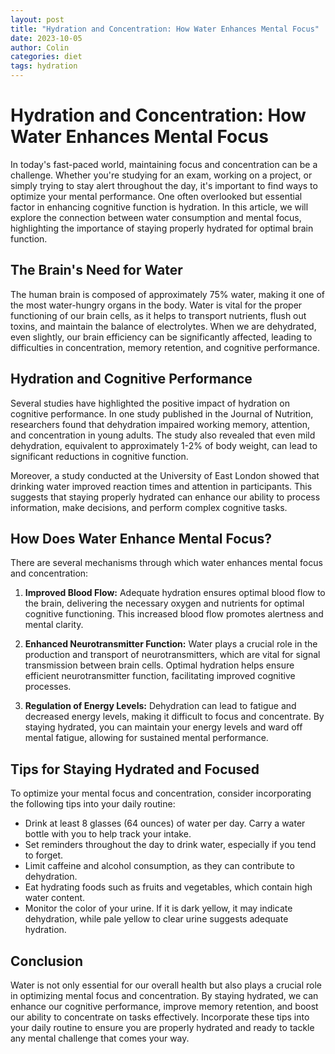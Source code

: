 ```yaml
---
layout: post
title: "Hydration and Concentration: How Water Enhances Mental Focus"
date: 2023-10-05
author: Colin
categories: diet
tags: hydration
---
```


# Hydration and Concentration: How Water Enhances Mental Focus

In today's fast-paced world, maintaining focus and concentration can be a challenge. Whether you're studying for an exam, working on a project, or simply trying to stay alert throughout the day, it's important to find ways to optimize your mental performance. One often overlooked but essential factor in enhancing cognitive function is hydration. In this article, we will explore the connection between water consumption and mental focus, highlighting the importance of staying properly hydrated for optimal brain function.

## The Brain's Need for Water

The human brain is composed of approximately 75% water, making it one of the most water-hungry organs in the body. Water is vital for the proper functioning of our brain cells, as it helps to transport nutrients, flush out toxins, and maintain the balance of electrolytes. When we are dehydrated, even slightly, our brain efficiency can be significantly affected, leading to difficulties in concentration, memory retention, and cognitive performance.

## Hydration and Cognitive Performance

Several studies have highlighted the positive impact of hydration on cognitive performance. In one study published in the Journal of Nutrition, researchers found that dehydration impaired working memory, attention, and concentration in young adults. The study also revealed that even mild dehydration, equivalent to approximately 1-2% of body weight, can lead to significant reductions in cognitive function.

Moreover, a study conducted at the University of East London showed that drinking water improved reaction times and attention in participants. This suggests that staying properly hydrated can enhance our ability to process information, make decisions, and perform complex cognitive tasks.

## How Does Water Enhance Mental Focus?

There are several mechanisms through which water enhances mental focus and concentration:

1. **Improved Blood Flow:** Adequate hydration ensures optimal blood flow to the brain, delivering the necessary oxygen and nutrients for optimal cognitive functioning. This increased blood flow promotes alertness and mental clarity.

2. **Enhanced Neurotransmitter Function:** Water plays a crucial role in the production and transport of neurotransmitters, which are vital for signal transmission between brain cells. Optimal hydration helps ensure efficient neurotransmitter function, facilitating improved cognitive processes.

3. **Regulation of Energy Levels:** Dehydration can lead to fatigue and decreased energy levels, making it difficult to focus and concentrate. By staying hydrated, you can maintain your energy levels and ward off mental fatigue, allowing for sustained mental performance.

## Tips for Staying Hydrated and Focused

To optimize your mental focus and concentration, consider incorporating the following tips into your daily routine:

- Drink at least 8 glasses (64 ounces) of water per day. Carry a water bottle with you to help track your intake.
- Set reminders throughout the day to drink water, especially if you tend to forget.
- Limit caffeine and alcohol consumption, as they can contribute to dehydration.
- Eat hydrating foods such as fruits and vegetables, which contain high water content.
- Monitor the color of your urine. If it is dark yellow, it may indicate dehydration, while pale yellow to clear urine suggests adequate hydration.

## Conclusion

Water is not only essential for our overall health but also plays a crucial role in optimizing mental focus and concentration. By staying hydrated, we can enhance our cognitive performance, improve memory retention, and boost our ability to concentrate on tasks effectively. Incorporate these tips into your daily routine to ensure you are properly hydrated and ready to tackle any mental challenge that comes your way.